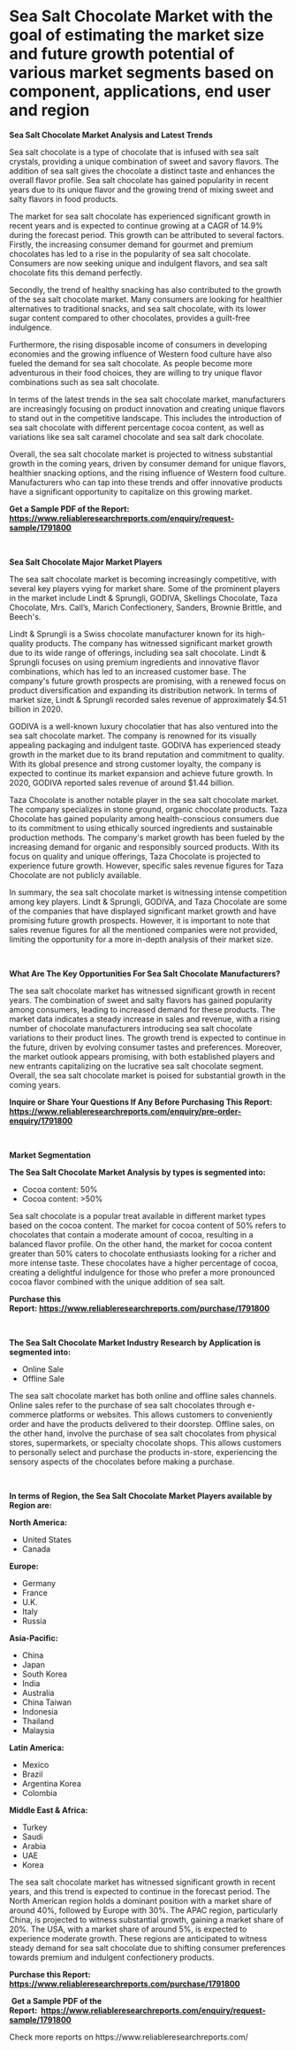 <p><h1>Sea Salt Chocolate Market with the goal of estimating the market size and future growth potential of various market segments based on component, applications, end user and region</h1></p><p><strong>Sea Salt Chocolate Market Analysis and Latest Trends</strong></p>
<p><p>Sea salt chocolate is a type of chocolate that is infused with sea salt crystals, providing a unique combination of sweet and savory flavors. The addition of sea salt gives the chocolate a distinct taste and enhances the overall flavor profile. Sea salt chocolate has gained popularity in recent years due to its unique flavor and the growing trend of mixing sweet and salty flavors in food products.</p><p>The market for sea salt chocolate has experienced significant growth in recent years and is expected to continue growing at a CAGR of 14.9% during the forecast period. This growth can be attributed to several factors. Firstly, the increasing consumer demand for gourmet and premium chocolates has led to a rise in the popularity of sea salt chocolate. Consumers are now seeking unique and indulgent flavors, and sea salt chocolate fits this demand perfectly.</p><p>Secondly, the trend of healthy snacking has also contributed to the growth of the sea salt chocolate market. Many consumers are looking for healthier alternatives to traditional snacks, and sea salt chocolate, with its lower sugar content compared to other chocolates, provides a guilt-free indulgence.</p><p>Furthermore, the rising disposable income of consumers in developing economies and the growing influence of Western food culture have also fueled the demand for sea salt chocolate. As people become more adventurous in their food choices, they are willing to try unique flavor combinations such as sea salt chocolate.</p><p>In terms of the latest trends in the sea salt chocolate market, manufacturers are increasingly focusing on product innovation and creating unique flavors to stand out in the competitive landscape. This includes the introduction of sea salt chocolate with different percentage cocoa content, as well as variations like sea salt caramel chocolate and sea salt dark chocolate.</p><p>Overall, the sea salt chocolate market is projected to witness substantial growth in the coming years, driven by consumer demand for unique flavors, healthier snacking options, and the rising influence of Western food culture. Manufacturers who can tap into these trends and offer innovative products have a significant opportunity to capitalize on this growing market.</p></p>
<p><strong>Get a Sample PDF of the Report:&nbsp; <a href="https://www.reliableresearchreports.com/enquiry/request-sample/1791800">https://www.reliableresearchreports.com/enquiry/request-sample/1791800</a></strong></p>
<p>&nbsp;</p>
<p><strong>Sea Salt Chocolate Major Market Players</strong></p>
<p><p>The sea salt chocolate market is becoming increasingly competitive, with several key players vying for market share. Some of the prominent players in the market include Lindt & Sprungli, GODIVA, Skellings Chocolate, Taza Chocolate, Mrs. Call’s, Marich Confectionery, Sanders, Brownie Brittle, and Beech's.</p><p>Lindt & Sprungli is a Swiss chocolate manufacturer known for its high-quality products. The company has witnessed significant market growth due to its wide range of offerings, including sea salt chocolate. Lindt & Sprungli focuses on using premium ingredients and innovative flavor combinations, which has led to an increased customer base. The company's future growth prospects are promising, with a renewed focus on product diversification and expanding its distribution network. In terms of market size, Lindt & Sprungli recorded sales revenue of approximately $4.51 billion in 2020.</p><p>GODIVA is a well-known luxury chocolatier that has also ventured into the sea salt chocolate market. The company is renowned for its visually appealing packaging and indulgent taste. GODIVA has experienced steady growth in the market due to its brand reputation and commitment to quality. With its global presence and strong customer loyalty, the company is expected to continue its market expansion and achieve future growth. In 2020, GODIVA reported sales revenue of around $1.44 billion.</p><p>Taza Chocolate is another notable player in the sea salt chocolate market. The company specializes in stone ground, organic chocolate products. Taza Chocolate has gained popularity among health-conscious consumers due to its commitment to using ethically sourced ingredients and sustainable production methods. The company's market growth has been fueled by the increasing demand for organic and responsibly sourced products. With its focus on quality and unique offerings, Taza Chocolate is projected to experience future growth. However, specific sales revenue figures for Taza Chocolate are not publicly available.</p><p>In summary, the sea salt chocolate market is witnessing intense competition among key players. Lindt & Sprungli, GODIVA, and Taza Chocolate are some of the companies that have displayed significant market growth and have promising future growth prospects. However, it is important to note that sales revenue figures for all the mentioned companies were not provided, limiting the opportunity for a more in-depth analysis of their market size.</p></p>
<p>&nbsp;</p>
<p><strong>What Are The Key Opportunities For Sea Salt Chocolate Manufacturers?</strong></p>
<p><p>The sea salt chocolate market has witnessed significant growth in recent years. The combination of sweet and salty flavors has gained popularity among consumers, leading to increased demand for these products. The market data indicates a steady increase in sales and revenue, with a rising number of chocolate manufacturers introducing sea salt chocolate variations to their product lines. The growth trend is expected to continue in the future, driven by evolving consumer tastes and preferences. Moreover, the market outlook appears promising, with both established players and new entrants capitalizing on the lucrative sea salt chocolate segment. Overall, the sea salt chocolate market is poised for substantial growth in the coming years.</p></p>
<p><strong>Inquire or Share Your Questions If Any Before Purchasing This Report: <a href="https://www.reliableresearchreports.com/enquiry/pre-order-enquiry/1791800">https://www.reliableresearchreports.com/enquiry/pre-order-enquiry/1791800</a></strong></p>
<p>&nbsp;</p>
<p><strong>Market Segmentation</strong></p>
<p><strong>The Sea Salt Chocolate Market Analysis by types is segmented into:</strong></p>
<p><ul><li>Cocoa content: 50%</li><li>Cocoa content: >50%</li></ul></p>
<p><p>Sea salt chocolate is a popular treat available in different market types based on the cocoa content. The market for cocoa content of 50% refers to chocolates that contain a moderate amount of cocoa, resulting in a balanced flavor profile. On the other hand, the market for cocoa content greater than 50% caters to chocolate enthusiasts looking for a richer and more intense taste. These chocolates have a higher percentage of cocoa, creating a delightful indulgence for those who prefer a more pronounced cocoa flavor combined with the unique addition of sea salt.</p></p>
<p><strong>Purchase this Report:&nbsp;<a href="https://www.reliableresearchreports.com/purchase/1791800">https://www.reliableresearchreports.com/purchase/1791800</a></strong></p>
<p>&nbsp;</p>
<p><strong>The Sea Salt Chocolate Market Industry Research by Application is segmented into:</strong></p>
<p><ul><li>Online Sale</li><li>Offline Sale</li></ul></p>
<p><p>The sea salt chocolate market has both online and offline sales channels. Online sales refer to the purchase of sea salt chocolates through e-commerce platforms or websites. This allows customers to conveniently order and have the products delivered to their doorstep. Offline sales, on the other hand, involve the purchase of sea salt chocolates from physical stores, supermarkets, or specialty chocolate shops. This allows customers to personally select and purchase the products in-store, experiencing the sensory aspects of the chocolates before making a purchase.</p></p>
<p>&nbsp;</p>
<p><strong>In terms of Region, the Sea Salt Chocolate Market Players available by Region are:</strong></p>
<p>
    <p> <strong> North America: </strong>
        <ul>
            <li>United States</li>
            <li>Canada</li>
        </ul>
        </p> 
    <p> <strong> Europe: </strong>
        <ul>
            <li>Germany</li>
            <li>France</li>
            <li>U.K.</li>
            <li>Italy</li>
            <li>Russia</li>
        </ul>
        </p> 
    <p> <strong> Asia-Pacific: </strong>
        <ul>
            <li>China</li>
            <li>Japan</li>
            <li>South Korea</li>
            <li>India</li>
            <li>Australia</li>
            <li>China Taiwan</li>
            <li>Indonesia</li>
            <li>Thailand</li>
            <li>Malaysia</li>
        </ul>
        </p> 
    <p> <strong> Latin America: </strong>
        <ul>
            <li>Mexico</li>
            <li>Brazil</li>
            <li>Argentina Korea</li>
            <li>Colombia</li>
        </ul>
        </p> 
    <p> <strong> Middle East & Africa: </strong>
        <ul>
            <li>Turkey</li>
            <li>Saudi</li>
            <li>Arabia</li>
            <li>UAE</li>
            <li>Korea</li>
        </ul>
    </p>
    </p>
<p><p>The sea salt chocolate market has witnessed significant growth in recent years, and this trend is expected to continue in the forecast period. The North American region holds a dominant position with a market share of around 40%, followed by Europe with 30%. The APAC region, particularly China, is projected to witness substantial growth, gaining a market share of 20%. The USA, with a market share of around 5%, is expected to experience moderate growth. These regions are anticipated to witness steady demand for sea salt chocolate due to shifting consumer preferences towards premium and indulgent confectionery products.</p></p>
<p><strong>Purchase this Report: <a href="https://www.reliableresearchreports.com/purchase/1791800">https://www.reliableresearchreports.com/purchase/1791800</a></strong></p>
<p>&nbsp;<strong>Get a Sample PDF of the Report:&nbsp;&nbsp;<a href="https://www.reliableresearchreports.com/enquiry/request-sample/1791800">https://www.reliableresearchreports.com/enquiry/request-sample/1791800</a></strong></p>
<p><strong></strong></p>
<p>Check more reports on https://www.reliableresearchreports.com/</p>